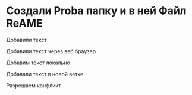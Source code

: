 ﻿# Cоздали Proba папку и в ней Файл ReAME

Добавили текст

Добавили текст через веб браузер

Добавим текст локально

Добавали текст в новой ветке

Разрешаем конфликт
